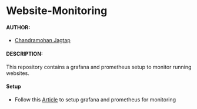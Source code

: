# Website-Monitoring
#### AUTHOR:

- [Chandramohan Jagtap](https://github.com/cmjagtap "Chandramohan's github profile")

#### DESCRIPTION:
This repository contains a grafana and prometheus setup to monitor running websites.


#### Setup 
- Follow this [Article]() to setup grafana and prometheus for monitoring 


